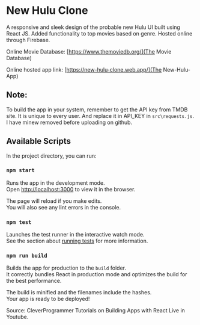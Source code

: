 # New Hulu Clone

A responsive and sleek design of the probable new Hulu UI built using React JS. Added functionality to top movies based on genre. Hosted online through Firebase.

Online Movie Database: [https://www.themoviedb.org/](The Movie Database)

Online hosted app link: [https://new-hulu-clone.web.app/](The New-Hulu-App)

## Note:

To build the app in your system, remember to get the API key from TMDB site. It is unique to every user. And replace it in API_KEY in `src\requests.js`. I have minew removed before uploading on github.

## Available Scripts

In the project directory, you can run:

### `npm start`

Runs the app in the development mode.<br />
Open [http://localhost:3000](http://localhost:3000) to view it in the browser.

The page will reload if you make edits.<br />
You will also see any lint errors in the console.

### `npm test`

Launches the test runner in the interactive watch mode.<br />
See the section about [running tests](https://facebook.github.io/create-react-app/docs/running-tests) for more information.

### `npm run build`

Builds the app for production to the `build` folder.<br />
It correctly bundles React in production mode and optimizes the build for the best performance.

The build is minified and the filenames include the hashes.<br />
Your app is ready to be deployed!


Source: CleverProgrammer Tutorials on Building Apps with React Live in Youtube.
